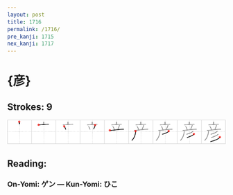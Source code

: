 ```yaml
---
layout: post
title: 1716
permalink: /1716/
pre_kanji: 1715
nex_kanji: 1717
---
```


# {彦}

## Strokes: 9

<div class="stroke"><img src="../images/E5BDA6.png" /></div>

## Reading:

### On-Yomi: ゲン &mdash; Kun-Yomi: ひこ
